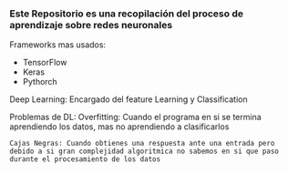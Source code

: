 ### Este Repositorio es una recopilación del proceso de aprendizaje sobre redes neuronales

Frameworks mas usados:
- TensorFlow
- Keras
- Pythorch

Deep Learning:
Encargado del feature Learning y Classification

Problemas de DL:
    Overfitting: Cuando el programa en si se termina aprendiendo los datos, mas no aprendiendo a clasificarlos

    Cajas Negras: Cuando obtienes una respuesta ante una entrada pero debido a si gran complejidad algoritmica no sabemos en si que paso durante el procesamiento de los datos
    

